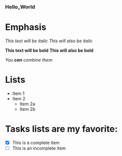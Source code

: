 ### Hello_World


# Emphasis

*This text will be italic*
_This will also be italic_

**This text will be bold**
__This will also be bold__

_You **can** combine them_

# Lists

* Item 1
* Item 2
  * Item 2a
  * Item 2b

# Tasks lists are my favorite:

- [x] This is a complete item
- [ ] This is an incomplete item
